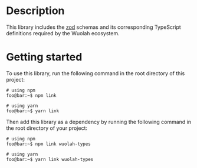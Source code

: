 Description
===
This library includes the [zod](https://www.npmjs.com/package/zod) schemas and its corresponding TypeScript definitions required by the Wuolah ecosystem.


Getting started
===

To use this library, run the following command in the root directory of this project:

```console
# using npm
foo@bar:~$ npm link

# using yarn
foo@bar:~$ yarn link
```

Then add this library as a dependency by running the following command in the root directory of your project:

```console
# using npm
foo@bar:~$ npm link wuolah-types

# using yarn
foo@bar:~$ yarn link wuolah-types
```